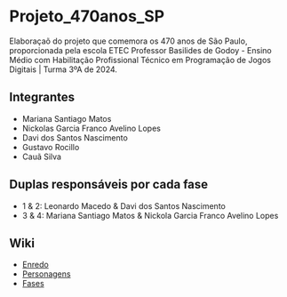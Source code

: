 # Projeto_470anos_SP
Elaboraçaõ do projeto que comemora os 470 anos de São Paulo, proporcionada pela escola ETEC Professor Basilides de Godoy - Ensino Médio com Habilitação Profissional Técnico em Programação de Jogos Digitais | Turma 3ºA de 2024.

## Integrantes
- Mariana Santiago Matos
- Nickolas Garcia Franco Avelino Lopes
- Davi dos Santos Nascimento
- Gustavo Rocillo
- Cauã Silva

## Duplas responsáveis por cada fase
- 1 & 2: Leonardo Macedo & Davi dos Santos Nascimento
- 3 & 4: Mariana Santiago Matos & Nickola Garcia Franco Avelino Lopes

## Wiki
- [Enredo](https://github.com/MariSantiago0/Projeto_470anos_SP/wiki/Enredo)
- [Personagens](https://github.com/MariSantiago0/Projeto_470anos_SP/wiki/Personagens)
- [Fases](https://github.com/MariSantiago0/Projeto_470anos_SP/wiki/Fases)
